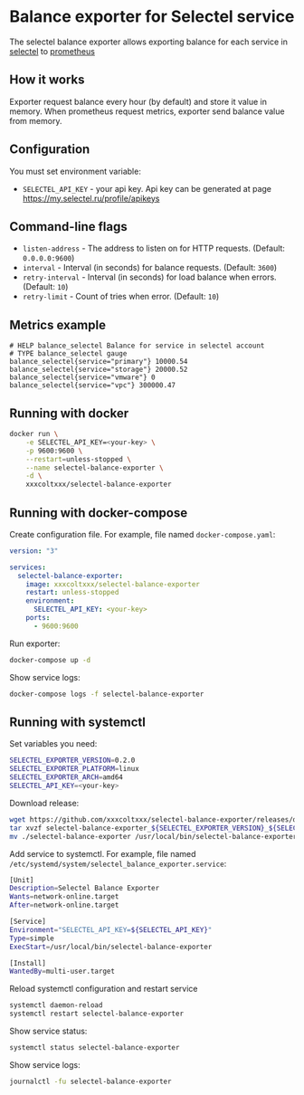 # Balance exporter for Selectel service

The selectel balance exporter allows exporting balance for each service in [selectel](https://selectel.ru) to [prometheus](https://prometheus.io)

## How it works
Exporter request balance every hour (by default) and store it value in memory.
When prometheus request metrics, exporter send balance value from memory.

## Configuration
You must set environment variable:

* `SELECTEL_API_KEY` - your api key. Api key can be generated at page https://my.selectel.ru/profile/apikeys

## Command-line flags

* `listen-address` - The address to listen on for HTTP requests. (Default: `0.0.0.0:9600`)
* `interval` - Interval (in seconds) for balance requests. (Default: `3600`)
* `retry-interval` - Interval (in seconds) for load balance when errors. (Default: `10`)
* `retry-limit` - Count of tries when error. (Default: `10`)

## Metrics example
```
# HELP balance_selectel Balance for service in selectel account
# TYPE balance_selectel gauge
balance_selectel{service="primary"} 10000.54
balance_selectel{service="storage"} 20000.52
balance_selectel{service="vmware"} 0
balance_selectel{service="vpc"} 300000.47
```


## Running with docker

```sh
docker run \
    -e SELECTEL_API_KEY=<your-key> \
    -p 9600:9600 \
    --restart=unless-stopped \
    --name selectel-balance-exporter \
    -d \
    xxxcoltxxx/selectel-balance-exporter
```

## Running with docker-compose

Create configuration file. For example, file named `docker-compose.yaml`:

```yaml
version: "3"

services:
  selectel-balance-exporter:
    image: xxxcoltxxx/selectel-balance-exporter
    restart: unless-stopped
    environment:
      SELECTEL_API_KEY: <your-key>
    ports:
      - 9600:9600
```

Run exporter:
```sh
docker-compose up -d
```

Show service logs:
```sh
docker-compose logs -f selectel-balance-exporter
```

## Running with systemctl

Set variables you need:
```sh
SELECTEL_EXPORTER_VERSION=0.2.0
SELECTEL_EXPORTER_PLATFORM=linux
SELECTEL_EXPORTER_ARCH=amd64
SELECTEL_API_KEY=<your-key>
```

Download release:
```sh
wget https://github.com/xxxcoltxxx/selectel-balance-exporter/releases/download/v${SELECTEL_EXPORTER_VERSION}/selectel-balance-exporter_${SELECTEL_EXPORTER_VERSION}_${SELECTEL_EXPORTER_PLATFORM}_${SELECTEL_EXPORTER_ARCH}.tar.gz
tar xvzf selectel-balance-exporter_${SELECTEL_EXPORTER_VERSION}_${SELECTEL_EXPORTER_PLATFORM}_${SELECTEL_EXPORTER_ARCH}.tar.gz
mv ./selectel-balance-exporter /usr/local/bin/selectel-balance-exporter
```

Add service to systemctl. For example, file named `/etc/systemd/system/selectel_balance_exporter.service`:
```sh
[Unit]
Description=Selectel Balance Exporter
Wants=network-online.target
After=network-online.target

[Service]
Environment="SELECTEL_API_KEY=${SELECTEL_API_KEY}"
Type=simple
ExecStart=/usr/local/bin/selectel-balance-exporter

[Install]
WantedBy=multi-user.target
```

Reload systemctl configuration and restart service
```sh
systemctl daemon-reload
systemctl restart selectel-balance-exporter
```

Show service status:
```sh
systemctl status selectel-balance-exporter
```

Show service logs:
```sh
journalctl -fu selectel-balance-exporter
```
